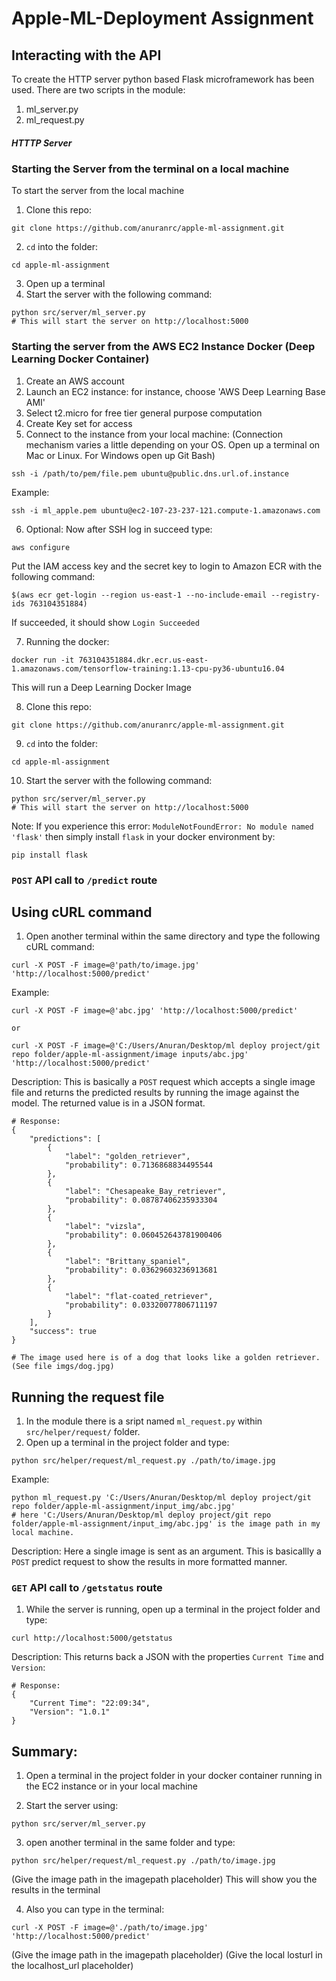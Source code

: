 # Apple-ML-Deployment Assignment

## Interacting with the API

To create the HTTP server python based Flask microframework has been used. 
There are two scripts in the module: 
1. ml_server.py
2. ml_request.py

##### HTTTP Server #####

### Starting the Server from the terminal on a local machine ###

To start the server from the local machine
1. Clone this repo:
```
git clone https://github.com/anuranrc/apple-ml-assignment.git
```
2. `cd` into the folder:
```
cd apple-ml-assignment
```
3. Open up a terminal
4. Start the server with the following command:
```
python src/server/ml_server.py
# This will start the server on http://localhost:5000
```

### Starting the server from the AWS EC2 Instance Docker (Deep Learning Docker Container) ###
1. Create an AWS account
2. Launch an EC2 instance: for instance, choose 'AWS Deep Learning Base AMI'
3. Select t2.micro for free tier general purpose computation
4. Create Key set for access
5. Connect to the instance from your local machine: (Connection mechanism varies a little depending on your OS. Open up a terminal on Mac or Linux. For Windows open up Git Bash)
```
ssh -i /path/to/pem/file.pem ubuntu@public.dns.url.of.instance
```
Example:
```
ssh -i ml_apple.pem ubuntu@ec2-107-23-237-121.compute-1.amazonaws.com
```
6. Optional:
Now after SSH log in succeed type:
```
aws configure
```
Put the IAM access key and the secret key to login to Amazon ECR with the following command:
```
$(aws ecr get-login --region us-east-1 --no-include-email --registry-ids 763104351884)
```
If succeeded, it should show `Login Succeeded`

7. Running the docker:
```
docker run -it 763104351884.dkr.ecr.us-east-1.amazonaws.com/tensorflow-training:1.13-cpu-py36-ubuntu16.04
```
This will run a Deep Learning Docker Image

8. Clone this repo:
```
git clone https://github.com/anuranrc/apple-ml-assignment.git
```
9. `cd` into the folder:
```
cd apple-ml-assignment
```
10. Start the server with the following command:
```
python src/server/ml_server.py
# This will start the server on http://localhost:5000
```
Note: If you experience this error: `ModuleNotFoundError: No module named 'flask'` then simply install `flask` in your docker environment by:
```
pip install flask
```

### `POST` API call to `/predict` route ###

## Using cURL command ##
1. Open another terminal within the same directory and type the following cURL command:
```
curl -X POST -F image=@'path/to/image.jpg' 'http://localhost:5000/predict'
```
Example: 
```
curl -X POST -F image=@'abc.jpg' 'http://localhost:5000/predict'

or
	
curl -X POST -F image=@'C:/Users/Anuran/Desktop/ml deploy project/git repo folder/apple-ml-assignment/image inputs/abc.jpg' 'http://localhost:5000/predict'
```
Description: This is basically a `POST` request which accepts a single image file and returns the predicted results by running the image against the model. The returned value is in a JSON format.
```
# Response:
{
    "predictions": [
        {
            "label": "golden_retriever",
            "probability": 0.7136868834495544
        },
        {
            "label": "Chesapeake_Bay_retriever",
            "probability": 0.08787406235933304
        },
        {
            "label": "vizsla",
            "probability": 0.060452643781900406
        },
        {
            "label": "Brittany_spaniel",
            "probability": 0.03629603236913681
        },
        {
            "label": "flat-coated_retriever",
            "probability": 0.03320077806711197
        }
    ],
    "success": true
}

# The image used here is of a dog that looks like a golden retriever. (See file imgs/dog.jpg)
```

## Running the request file ##
1. In the module there is a sript named `ml_request.py` within `src/helper/request/` folder.
2. Open up a terminal in the project folder and type:
```
python src/helper/request/ml_request.py ./path/to/image.jpg
```
Example:
```
python ml_request.py 'C:/Users/Anuran/Desktop/ml deploy project/git repo folder/apple-ml-assignment/input_img/abc.jpg'
# here 'C:/Users/Anuran/Desktop/ml deploy project/git repo folder/apple-ml-assignment/input_img/abc.jpg' is the image path in my local machine.
```
Description: Here a single image is sent as an argument. This is basicallly a `POST` predict request to show the results in more formatted manner.

### `GET` API call to `/getstatus` route ###
1. While the server is running, open up a terminal in the project folder and type:
```
curl http://localhost:5000/getstatus
```
Description: This returns back a JSON with the properties `Current Time` and `Version`:
```
# Response:
{
    "Current Time": "22:09:34",
    "Version": "1.0.1"
}
```

## Summary:
1. Open a terminal in the project folder in your docker container running in the EC2 instance or in your local machine

2. Start the server using:
```
python src/server/ml_server.py
```

3. open another terminal in the same folder and type:
```
python src/helper/request/ml_request.py ./path/to/image.jpg
```
(Give the image path in the imagepath placeholder)
This will show you the results in the terminal

4. Also you can type in the terminal:
```
curl -X POST -F image=@'./path/to/image.jpg' 'http://localhost:5000/predict'
```
(Give the image path in the imagepath placeholder)
(Give the local losturl in the localhost_url placeholder)


